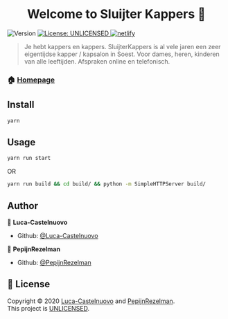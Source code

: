 <h1 align="center">Welcome to Sluijter Kappers 👋</h1>
<p>
  <img alt="Version" src="https://img.shields.io/badge/version-0.1.0-blue.svg?cacheSeconds=2592000" />
  <a href="https://choosealicense.com/no-permission/" target="_blank">
    <img alt="License: UNLICENSED" src="https://img.shields.io/badge/License-UNLICENSED-yellow.svg" />
  </a>
  <a href="https://app.netlify.com/sites/sluijterkappers/deploys" target="_blank">
    <img alt="netlify" src="https://api.netlify.com/api/v1/badges/e796bc4f-ddaa-407b-8c61-7caac9f0639d/deploy-status" />
  </a>
</p>

> Je hebt kappers en kappers. SluijterKappers is al vele jaren een zeer eigentijdse kapper / kapsalon in Soest. Voor dames, heren, kinderen van alle leeftijden. Afspraken online en telefonisch.

### 🏠 [Homepage](https://sluijterkappers.nl)

## Install

```sh
yarn
```

## Usage

```sh
yarn run start
```

OR

```sh
yarn run build && cd build/ && python -m SimpleHTTPServer build/
```

## Author

👤 **Luca-Castelnuovo**

-   Github: [@Luca-Castelnuovo](https://github.com/Luca-Castelnuovo)

👤 **PepijnRezelman**

-   Github: [@PepijnRezelman](https://github.com/PepijnRezelman)

## 📝 License

Copyright © 2020 [Luca-Castelnuovo](https://github.com/Luca-Castelnuovo) and [PepijnRezelman](https://github.com/PepijnRezelman).<br />
This project is [UNLICENSED](https://choosealicense.com/no-permission/).

